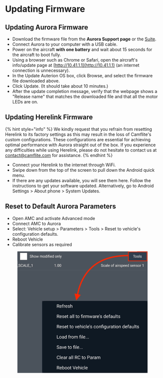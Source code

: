 # Updating Firmware

## Updating Aurora Firmware



* Download the firmware file from the **Aurora Support page** or the [Suite](https://suite.auterion.com/).
* Connect Aurora to your computer with a USB cable.
* Power on the aircraft **with one battery** and wait about 15 seconds for the aircraft to boot fully.
* Using a browser such as Chrome or Safari, open the aircraft's info/update page at [http://10.41.1.1](http://10.41.1.1) (an internet connection is unnecessary).
* In the Update Auterion OS box, click Browse, and select the firmware file downloaded above.
* Click Update. (It should take about 10 minutes.)
* After the update completion message, verify that the webpage shows a "Release name" that matches the downloaded file and that all the motor LEDs are on.

## Updating Herelink Firmware

{% hint style="info" %}
We kindly request that you refrain from resetting Herelink to its factory settings as this may result in the loss of Camflite's custom configurations. These configurations are essential for achieving optimal performance with Aurora straight out of the box. If you experience any difficulties while using Herelink, please do not hesitate to contact us at contact@camflite.com for assistance.
{% endhint %}

* Connect your Herelink to the internet through WiFi.
* Swipe down from the top of the screen to pull down the Android quick menu.
* If there are any updates available, you will see them here. Follow the instructions to get your software updated. Alternatively, go to Android Settings > About phone > System Updates.&#x20;

## Reset to Default Aurora Parameters

* Open AMC and activate Advanced mode
* Connect AMC to Aurora
* Select: Vehicle setup > Parameters > Tools > Reset to vehicle's configuration defaults.
* Reboot Vehicle
* Calibrate sensors as required

<figure><img src="../.gitbook/assets/spaces_8dwrGJhxGd9cIvsStziq_uploads_PQvuywXm2a6CBVSXwk4X_Adv_Parameters_Tools.webp" alt=""><figcaption></figcaption></figure>
